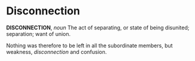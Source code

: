 # Disconnection

**DISCONNECTION**, _noun_ The act of separating, or state of being disunited; separation; want of union.

Nothing was therefore to be left in all the subordinate members, but weakness, _disconnection_ and confusion.